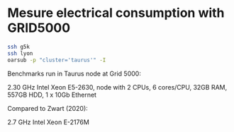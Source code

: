 # Mesure electrical consumption with GRID5000

```bash
ssh g5k
ssh lyon
oarsub -p "cluster='taurus'" -I
```

Benchmarks run in Taurus node at Grid 5000:

2.30 GHz Intel Xeon E5-2630, node with 2 CPUs, 6 cores/CPU, 32GB RAM, 557GB HDD, 1 x 10Gb Ethernet

Compared to Zwart (2020):

2.7 GHz Intel Xeon E-2176M
